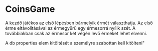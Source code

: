 # CoinsGame
A kezdő játékos az első lépésben bármelyik érmét választhatja.
Az első érme eltávolításával az érmegyűrű egy érmesorrá nyílik szét.
 A továbbiakban csak az érmesor két végén levő érméket lehet elvenni.
  
 A db properties elem kitöltését a személyre szabottan  kell kitölteni"
